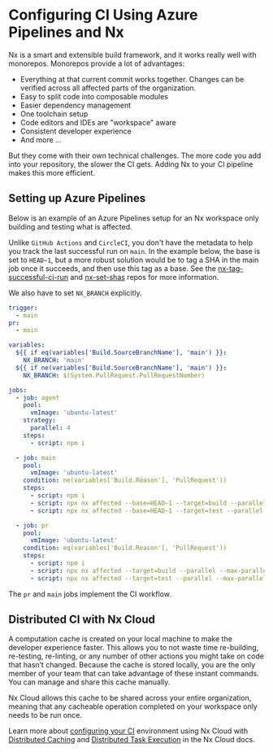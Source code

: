 # Configuring CI Using Azure Pipelines and Nx

Nx is a smart and extensible build framework, and it works really well with monorepos. Monorepos provide a lot of advantages:

- Everything at that current commit works together. Changes can be verified across all affected parts of the organization.
- Easy to split code into composable modules
- Easier dependency management
- One toolchain setup
- Code editors and IDEs are "workspace" aware
- Consistent developer experience
- And more ...

But they come with their own technical challenges. The more code you add into your repository, the slower the CI gets. Adding Nx to your CI pipeline makes this more efficient.

## Setting up Azure Pipelines

Below is an example of an Azure Pipelines setup for an Nx workspace only building and testing what is affected.

Unlike `GitHub Actions` and `CircleCI`, you don't have the metadata to help you track the last successful run on `main`. In the example below, the base is set to `HEAD~1`, but a more robust solution would be to tag a SHA in the main job once it succeeds, and then use this tag as a base. See the [nx-tag-successful-ci-run](https://github.com/nrwl/nx-tag-successful-ci-run) and [nx-set-shas](https://github.com/nrwl/nx-set-shas) repos for more information.

We also have to set `NX_BRANCH` explicitly.

```yaml
trigger:
  - main
pr:
  - main

variables:
  ${{ if eq(variables['Build.SourceBranchName'], 'main') }}:
    NX_BRANCH: 'main'
  ${{ if ne(variables['Build.SourceBranchName'], 'main') }}:
    NX_BRANCH: $(System.PullRequest.PullRequestNumber)

jobs:
  - job: agent
    pool:
      vmImage: 'ubuntu-latest'
    strategy:
      parallel: 4
    steps:
      - script: npm i

  - job: main
    pool:
      vmImage: 'ubuntu-latest'
    condition: ne(variables['Build.Reason'], 'PullRequest'))
    steps:
      - script: npm i
      - script: npx nx affected --base=HEAD~1 --target=build --parallel --max-parallel=3
      - script: npx nx affected --base=HEAD~1 --target=test --parallel --max-parallel=2

  - job: pr
    pool:
      vmImage: 'ubuntu-latest'
    condition: eq(variables['Build.Reason'], 'PullRequest'))
    steps:
      - script: npm i
      - script: npx nx affected --target=build --parallel --max-parallel=3
      - script: npx nx affected --target=test --parallel --max-parallel=2
```

The `pr` and `main` jobs implement the CI workflow.

## Distributed CI with Nx Cloud

A computation cache is created on your local machine to make the developer experience faster. This allows you to not waste time re-building, re-testing, re-linting, or any number of other actions you might take on code that hasn’t changed. Because the cache is stored locally, you are the only member of your team that can take advantage of these instant commands. You can manage and share this cache manually.

Nx Cloud allows this cache to be shared across your entire organization, meaning that any cacheable operation completed on your workspace only needs to be run once.

Learn more about [configuring your CI](https://nx.app/docs/configuring-ci) environment using Nx Cloud with [Distributed Caching](https://nx.app/docs/distributed-caching) and [Distributed Task Execution](https://nx.app/docs/distributed-execution) in the Nx Cloud docs.
